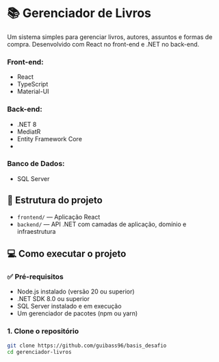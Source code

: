 # 📚 Gerenciador de Livros

Um sistema simples para gerenciar livros, autores, assuntos e formas de compra. Desenvolvido com React no front-end e .NET no back-end.


### Front-end:
- React
- TypeScript
- Material-UI

### Back-end:
- .NET 8
- MediatR
- Entity Framework Core
- 

### Banco de Dados:
- SQL Server

## 📂 Estrutura do projeto

- `frontend/` — Aplicação React
- `backend/` — API .NET com camadas de aplicação, domínio e infraestrutura

## 💻 Como executar o projeto

### ✅ Pré-requisitos

- Node.js instalado (versão 20 ou superior)
- .NET SDK 8.0 ou superior
- SQL Server instalado e em execução
- Um gerenciador de pacotes (npm ou yarn)

### 1. Clone o repositório

```bash
git clone https://github.com/guibass96/basis_desafio
cd gerenciador-livros
